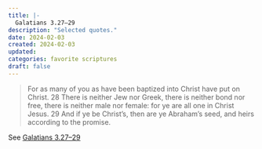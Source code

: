 ```yaml
---
title: |-
  Galatians 3.27–29
description: "Selected quotes."
date: 2024-02-03
created: 2024-02-03
updated: 
categories: favorite scriptures
draft: false
---
```


> For as many of you as have been baptized into Christ have put on Christ.  28 There is neither Jew nor Greek, there is neither bond nor free, there is neither male nor female: for ye are all one in Christ Jesus.  29 And if ye be Christ’s, then are ye Abraham’s seed, and heirs according to the promise.

See [Galatians 3.27–29](https://www.churchofjesuschrist.org/study/scriptures/nt/gal/3?id=p27-p29&lang=eng#p27)